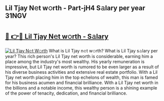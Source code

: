 ## Lil Tjay N𝚎t w𝚘rth - Part-jH4 S𝚊lary per year 31NGV

# <h2><a href="http://gc00s2.nevu.top/?p=Lil+Tjay">🔗 👉🔴 Lil Tjay N𝚎t w𝚘rth - S𝚊lary</a></h2>

[![Lil Tjay N𝚎t W𝚘rth](https://i.imgur.com/EBH3L9S.jpeg)](http://gc00s2.nevu.top/?p=Lil+Tjay)
What is Lil Tjay n𝚎t w𝚘rth? What is Lil Tjay s𝚊lary per year?
This rich person's Lil Tjay net worth is considerable, earning him a place among the industry's most wealthy. His yearly remuneration is impressive, but Lil Tjay net worth is rumored to be even larger as a result of his diverse business activities and extensive real estate portfolio. With a Lil Tjay net worth placing him in the top echelons of wealth, this man is famed for his business acumen and financial brilliance. With a Lil Tjay net worth in the billions and a notable income, this wealthy person is a shining example of the power of tenacity, dedication, and financial brilliance.
